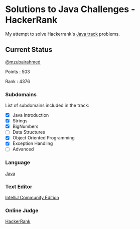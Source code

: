 # Solutions to Java Challenges - HackerRank
My attempt to solve Hackerrank's [Java track](https://www.hackerrank.com/domains/java/) problems.

## Current Status

[@mzubairahmed](https://www.hackerrank.com/mzubairahmed)

Points  : 503

Rank    : 4376    

### Subdomains
List of subdomains included in the track:
- [X] Java Introduction
- [X] Strings
- [X] BigNumbers
- [ ] Data Structures
- [X] Object Oriented Programming
- [X] Exception Handling
- [ ] Advanced

### Language
[Java](https://www.oracle.com/java/index.html)

### Text Editor

[IntelliJ Community Edition](https://www.jetbrains.com/idea/)

### Online Judge

[HackerRank](https://www.hackerrank.com)
